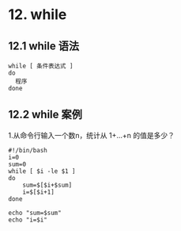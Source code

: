 # 12. while
## 12.1 while 语法

```
while [ 条件表达式 ]
do
  程序
done
```

## 12.2 while 案例
1.从命令行输入一个数n，统计从 1+...+n 的值是多少？
```
#!/bin/bash
i=0
sum=0
while [ $i -le $1 ]
do
	sum=$[$i+$sum]
	i=$[$i+1]
done

echo "sum=$sum"
echo "i=$i"
```